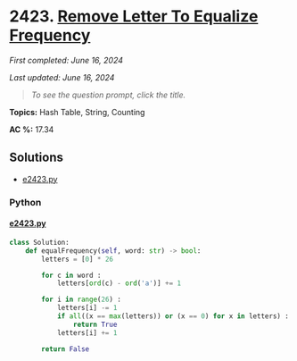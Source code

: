 # 2423. [Remove Letter To Equalize Frequency](<https://leetcode.com/problems/remove-letter-to-equalize-frequency>)

*First completed: June 16, 2024*

*Last updated: June 16, 2024*


> *To see the question prompt, click the title.*

**Topics:** Hash Table, String, Counting

**AC %:** 17.34


## Solutions

- [e2423.py](<../my-submissions/e2423.py>)
### Python
#### [e2423.py](<../my-submissions/e2423.py>)
```Python
class Solution:
    def equalFrequency(self, word: str) -> bool:
        letters = [0] * 26

        for c in word :
            letters[ord(c) - ord('a')] += 1

        for i in range(26) :
            letters[i] -= 1
            if all((x == max(letters)) or (x == 0) for x in letters) :
                return True
            letters[i] += 1

        return False
```


